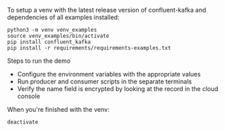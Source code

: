 To setup a venv with the latest release version of confluent-kafka and dependencies of all examples installed:

```
python3 -m venv venv_examples
source venv_examples/bin/activate
pip install confluent_kafka
pip install -r requirements/requirements-examples.txt
```

Steps to run the demo

- Configure the environment variables with the appropriate values
- Run producer and consumer scripts in the separate terminals
- Verify the name field is encrypted by looking at the record in the cloud console

When you're finished with the venv:

```
deactivate
```

